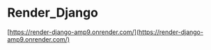 # Render_Django

[https://render-django-amp9.onrender.com/](https://render-django-amp9.onrender.com/)
